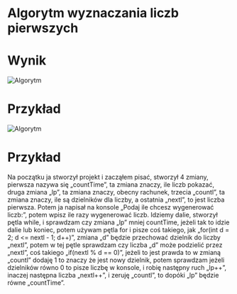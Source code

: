 # Algorytm wyznaczania liczb pierwszych

# Wynik
![Algorytm](https://cdn.discordapp.com/attachments/947215628983500850/955914843091771422/obraz_2022-03-22_203937.png)
# Przykład
![Algorytm](https://cdn.discordapp.com/attachments/947215628983500850/955915199196565595/unknown.png)
# Przykład
Na początku ja stworzył projekt i zacząłem pisać, stworzył 4 zmiany, pierwsza nazywa się „countTime”, ta zmiana znaczy, ile liczb pokazać, druga zmiana „lp”, ta zmiana znaczy, obecny rachunek, trzecia „countl”, ta zmiana znaczy, ile są dzielników dla liczby, a ostatnia „nextl”, to jest liczba pierwsza. Potem ja napisał na konsole „Podaj ile chcesz wygenerować liczb:”, potem wpisz ile razy wygenerować liczb. Idziemy dalie, stworzył pętla while, i sprawdzam czy zmiana „lp” mniej countTime, jeżeli tak to idzie dalie lub koniec, potem używam pętla for і pisze coś takiego, jak „for(int d = 2; d <= nextl - 1; d++)”, zmiana „d” będzie przechować dzielnik do liczby „nextl”, potem w tej pętle sprawdzam czy liczba „d” może podzielić przez „nextl”, coś takiego „if(nextl % d == 0)”, jeżeli to jest prawda to w zmianą „countl” dodaję 1 to znaczy że jest nowy dzielnik, potem sprawdzam jeżeli dzielników równo 0 to pisze liczbę w konsole, i robię następny ruch „lp++”, inaczej następna liczba „nextl++”, i zeruję „countl”, to dopóki „lp” będzie równe „countTime”. 